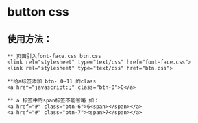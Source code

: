 button css 
=========

使用方法：
--------

	** 页面引入font-face.css btn.css 
	<link rel="stylesheet" type="text/css" href="font-face.css">
	<link rel="stylesheet" type="text/css" href="btn.css">

	**给a标签添加 btn- 0~11 的class
	<a href="javascript:;" class="btn-0">0</a>

	** a 标签中的span标签不能省略 如：
	<a href="#" class="btn-6">6<span></span></a>
	<a href="#" class="btn-7"><span>7</span></a>